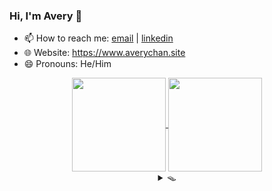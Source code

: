 ### Hi, I'm Avery 👋

<!-- **Avery2/Avery2** is a ✨ _special_ ✨ repository because its `README.md` (this file) appears on your GitHub profile.

Here are some ideas to get you started: -->

- 📫 How to reach me: [email](mailto:justinaverychan@gmail.com) | [linkedin](https://www.linkedin.com/in/avery2/)
- 🌐 Website: https://www.averychan.site
- 😄 Pronouns: He/Him

<!-- [![GitHub stats](https://github-readme-stats.vercel.app/api?username=avery2&count_private=true&show_icons=true&hide=contribs,stars)](https://www.averychan.site/) -->
<!-- [![Top Langs](https://github-readme-stats.vercel.app/api/top-langs/?username=avery2&layout=compact)](https://www.averychan.site/) -->

<div align="center">
  <a href="https://www.averychan.site/" target="__blank">
    <img align="center" height="150" src="https://github-readme-stats.vercel.app/api?username=avery2&count_private=true&show_icons=true&hide=stars,issues" />
  </a>
  <a href="https://www.averychan.site/" target="__blank">
    <img align="center" height="150" src="https://github-readme-stats.vercel.app/api/top-langs/?username=avery2&layout=compact" />
  </a>
</div>

<!--   - 🔭 I’m currently working on  -->
<!--   - 👯 I’m looking to collaborate on  -->
<!--   - 🤔 I’m looking for help with  -->
<!--   - 💬 Tell me about  anything you find really interesting -->
<!--   - ⚡ Fun fact:  -->
<!--   - 🌱 I’m currently learning  R and ML classification problems -->
<!--   - 🎙 Random quotes I like (because I need content):
    > Being friends with someone for even a couple days will tell you more than companies could ever learn in interviews. [1] \
      Don't force things; just work on stuff you like with people you like. [1]
  
    > Tell me of difficulties surmounted, not those you stumble over and fall [2]

  [1]: http://www.paulgraham.com/start.html
  [2]: https://en.wikipedia.org/wiki/A_Crown_of_Swords -->

<div align="center">
  <details>
  <summary>🪤</summary>
  <div align="left"> 📦 Ha! You fell for it.</div>
    
  <div align="left">
  <details>
    <summary>💔 Where's the cheese?</summary> 🕵🏻‍♂ Find it. Use your senses.
    <details>
      <summary>👁</summary> 
      > “Don't think too much, you'll think your whole life away. Just stop, close your eyes, and follow your heart. I guarantee you, it knows the way.”
        <details>
        <summary>🚪</summary> 
          <details>
          <summary>&nbsp;&nbsp;&nbsp;&nbsp;🚪</summary> 
            <details>
            <summary>&nbsp;&nbsp;&nbsp;&nbsp;&nbsp;&nbsp;&nbsp;&nbsp;🚪</summary> ...
            </details>
            <details>
            <summary>&nbsp;&nbsp;&nbsp;&nbsp;&nbsp;&nbsp;&nbsp;&nbsp;🚪</summary> ...
            </details>
            <details>
            <summary>&nbsp;&nbsp;&nbsp;&nbsp;&nbsp;&nbsp;&nbsp;&nbsp;🚪</summary> ...
            </details>
            <details>
            <summary>&nbsp;&nbsp;&nbsp;&nbsp;&nbsp;&nbsp;&nbsp;&nbsp;🚪</summary> ...
            </details>
            <details>
            <summary>&nbsp;&nbsp;&nbsp;&nbsp;&nbsp;&nbsp;&nbsp;&nbsp;🚪</summary> ...
            </details>
          </details>
          <details>
          <summary>&nbsp;&nbsp;&nbsp;&nbsp;🚪</summary> 
            <details>
            <summary>&nbsp;&nbsp;&nbsp;&nbsp;&nbsp;&nbsp;&nbsp;&nbsp;🚪</summary> ...
            </details>
            <details>
            <summary>&nbsp;&nbsp;&nbsp;&nbsp;&nbsp;&nbsp;&nbsp;&nbsp;🚪</summary> ...
            </details>
            <details>
            <summary>&nbsp;&nbsp;&nbsp;&nbsp;&nbsp;&nbsp;&nbsp;&nbsp;🚪</summary> ...
            </details>
            <details>
            <summary>&nbsp;&nbsp;&nbsp;&nbsp;&nbsp;&nbsp;&nbsp;&nbsp;🚪</summary> ...
            </details>
            <details>
            <summary>&nbsp;&nbsp;&nbsp;&nbsp;&nbsp;&nbsp;&nbsp;&nbsp;🚪</summary> ...
            </details>
          </details>
          <details>
          <summary>&nbsp;&nbsp;&nbsp;&nbsp;🚪</summary> 
            <details>
            <summary>&nbsp;&nbsp;&nbsp;&nbsp;&nbsp;&nbsp;&nbsp;&nbsp;🚪</summary> ...
            </details>
            <details>
            <summary>&nbsp;&nbsp;&nbsp;&nbsp;&nbsp;&nbsp;&nbsp;&nbsp;🚪</summary> ...
            </details>
            <details>
            <summary>&nbsp;&nbsp;&nbsp;&nbsp;&nbsp;&nbsp;&nbsp;&nbsp;🚪</summary> ...
            </details>
            <details>
            <summary>&nbsp;&nbsp;&nbsp;&nbsp;&nbsp;&nbsp;&nbsp;&nbsp;🚪</summary> ...
            </details>
            <details>
            <summary>&nbsp;&nbsp;&nbsp;&nbsp;&nbsp;&nbsp;&nbsp;&nbsp;🚪</summary> ...
            </details>
          </details>
          <details>
          <summary>&nbsp;&nbsp;&nbsp;&nbsp;🚪</summary> 
            <details>
            <summary>&nbsp;&nbsp;&nbsp;&nbsp;&nbsp;&nbsp;&nbsp;&nbsp;🚪</summary> ...
            </details>
            <details>
            <summary>&nbsp;&nbsp;&nbsp;&nbsp;&nbsp;&nbsp;&nbsp;&nbsp;🚪</summary> ...
            </details>
            <details>
            <summary>&nbsp;&nbsp;&nbsp;&nbsp;&nbsp;&nbsp;&nbsp;&nbsp;🚪</summary> ...
            </details>
            <details>
            <summary>&nbsp;&nbsp;&nbsp;&nbsp;&nbsp;&nbsp;&nbsp;&nbsp;🚪</summary> ...
            </details>
            <details>
            <summary>&nbsp;&nbsp;&nbsp;&nbsp;&nbsp;&nbsp;&nbsp;&nbsp;🚪</summary> ...
            </details>
          </details>
        </details>
        <details>
        <summary>🚪</summary> 
          <details>
          <summary>&nbsp;&nbsp;&nbsp;&nbsp;🚪</summary> 
            <details>
            <summary>&nbsp;&nbsp;&nbsp;&nbsp;&nbsp;&nbsp;&nbsp;&nbsp;🚪</summary> ...
            </details>
            <details>
            <summary>&nbsp;&nbsp;&nbsp;&nbsp;&nbsp;&nbsp;&nbsp;&nbsp;🚪</summary> ...
            </details>
            <details>
            <summary>&nbsp;&nbsp;&nbsp;&nbsp;&nbsp;&nbsp;&nbsp;&nbsp;🚪</summary> ...
            </details>
            <details>
            <summary>&nbsp;&nbsp;&nbsp;&nbsp;&nbsp;&nbsp;&nbsp;&nbsp;🚪</summary> ...
            </details>
            <details>
            <summary>&nbsp;&nbsp;&nbsp;&nbsp;&nbsp;&nbsp;&nbsp;&nbsp;🚪</summary> ...
            </details>
          </details>
          <details>
          <summary>&nbsp;&nbsp;&nbsp;&nbsp;🚪</summary> 
            <details>
            <summary>&nbsp;&nbsp;&nbsp;&nbsp;&nbsp;&nbsp;&nbsp;&nbsp;🚪</summary> ...
            </details>
            <details>
            <summary>&nbsp;&nbsp;&nbsp;&nbsp;&nbsp;&nbsp;&nbsp;&nbsp;🚪</summary> ...
            </details>
            <details>
            <summary>&nbsp;&nbsp;&nbsp;&nbsp;&nbsp;&nbsp;&nbsp;&nbsp;🚪</summary> ...
            </details>
            <details>
            <summary>&nbsp;&nbsp;&nbsp;&nbsp;&nbsp;&nbsp;&nbsp;&nbsp;🚪</summary> ...
            </details>
            <details>
            <summary>&nbsp;&nbsp;&nbsp;&nbsp;&nbsp;&nbsp;&nbsp;&nbsp;🚪</summary> ...
            </details>
          </details>
          <details>
          <summary>&nbsp;&nbsp;&nbsp;&nbsp;🚪</summary> 
            <details>
            <summary>&nbsp;&nbsp;&nbsp;&nbsp;&nbsp;&nbsp;&nbsp;&nbsp;🚪</summary> ...
            </details>
            <details>
            <summary>&nbsp;&nbsp;&nbsp;&nbsp;&nbsp;&nbsp;&nbsp;&nbsp;🚪</summary> ...
            </details>
            <details>
            <summary>&nbsp;&nbsp;&nbsp;&nbsp;&nbsp;&nbsp;&nbsp;&nbsp;🚪</summary> ...
            </details>
            <details>
            <summary>&nbsp;&nbsp;&nbsp;&nbsp;&nbsp;&nbsp;&nbsp;&nbsp;🚪</summary> ...
            </details>
            <details>
            <summary>&nbsp;&nbsp;&nbsp;&nbsp;&nbsp;&nbsp;&nbsp;&nbsp;🚪</summary> ...
            </details>
          </details>
          <details>
          <summary>&nbsp;&nbsp;&nbsp;&nbsp;🚪</summary> 
            <details>
            <summary>&nbsp;&nbsp;&nbsp;&nbsp;&nbsp;&nbsp;&nbsp;&nbsp;🚪</summary> ...
            </details>
            <details>
            <summary>&nbsp;&nbsp;&nbsp;&nbsp;&nbsp;&nbsp;&nbsp;&nbsp;🚪</summary> 🧀 Well done.
            </details>
            <details>
            <summary>&nbsp;&nbsp;&nbsp;&nbsp;&nbsp;&nbsp;&nbsp;&nbsp;🚪</summary> ...
            </details>
            <details>
            <summary>&nbsp;&nbsp;&nbsp;&nbsp;&nbsp;&nbsp;&nbsp;&nbsp;🚪</summary> ...
            </details>
            <details>
            <summary>&nbsp;&nbsp;&nbsp;&nbsp;&nbsp;&nbsp;&nbsp;&nbsp;🚪</summary> ...
            </details>
          </details>
        </details>
        <details>
        <summary>🚪</summary> 
          <details>
          <summary>&nbsp;&nbsp;&nbsp;&nbsp;🚪</summary> 
            <details>
            <summary>&nbsp;&nbsp;&nbsp;&nbsp;&nbsp;&nbsp;&nbsp;&nbsp;🚪</summary> ...
            </details>
            <details>
            <summary>&nbsp;&nbsp;&nbsp;&nbsp;&nbsp;&nbsp;&nbsp;&nbsp;🚪</summary> ...
            </details>
            <details>
            <summary>&nbsp;&nbsp;&nbsp;&nbsp;&nbsp;&nbsp;&nbsp;&nbsp;🚪</summary> ...
            </details>
            <details>
            <summary>&nbsp;&nbsp;&nbsp;&nbsp;&nbsp;&nbsp;&nbsp;&nbsp;🚪</summary> ...
            </details>
            <details>
            <summary>&nbsp;&nbsp;&nbsp;&nbsp;&nbsp;&nbsp;&nbsp;&nbsp;🚪</summary> ...
            </details>
          </details>
          <details>
          <summary>&nbsp;&nbsp;&nbsp;&nbsp;🚪</summary> 
            <details>
            <summary>&nbsp;&nbsp;&nbsp;&nbsp;&nbsp;&nbsp;&nbsp;&nbsp;🚪</summary> ...
            </details>
            <details>
            <summary>&nbsp;&nbsp;&nbsp;&nbsp;&nbsp;&nbsp;&nbsp;&nbsp;🚪</summary> ...
            </details>
            <details>
            <summary>&nbsp;&nbsp;&nbsp;&nbsp;&nbsp;&nbsp;&nbsp;&nbsp;🚪</summary> ...
            </details>
            <details>
            <summary>&nbsp;&nbsp;&nbsp;&nbsp;&nbsp;&nbsp;&nbsp;&nbsp;🚪</summary> ...
            </details>
            <details>
            <summary>&nbsp;&nbsp;&nbsp;&nbsp;&nbsp;&nbsp;&nbsp;&nbsp;🚪</summary> ...
            </details>
          </details>
          <details>
          <summary>&nbsp;&nbsp;&nbsp;&nbsp;🚪</summary> 
            <details>
            <summary>&nbsp;&nbsp;&nbsp;&nbsp;&nbsp;&nbsp;&nbsp;&nbsp;🚪</summary> ...
            </details>
            <details>
            <summary>&nbsp;&nbsp;&nbsp;&nbsp;&nbsp;&nbsp;&nbsp;&nbsp;🚪</summary> ...
            </details>
            <details>
            <summary>&nbsp;&nbsp;&nbsp;&nbsp;&nbsp;&nbsp;&nbsp;&nbsp;🚪</summary> ...
            </details>
            <details>
            <summary>&nbsp;&nbsp;&nbsp;&nbsp;&nbsp;&nbsp;&nbsp;&nbsp;🚪</summary> ...
            </details>
            <details>
            <summary>&nbsp;&nbsp;&nbsp;&nbsp;&nbsp;&nbsp;&nbsp;&nbsp;🚪</summary> ...
            </details>
          </details>
          <details>
          <summary>&nbsp;&nbsp;&nbsp;&nbsp;🚪</summary> 
            <details>
            <summary>&nbsp;&nbsp;&nbsp;&nbsp;&nbsp;&nbsp;&nbsp;&nbsp;🚪</summary> ...
            </details>
            <details>
            <summary>&nbsp;&nbsp;&nbsp;&nbsp;&nbsp;&nbsp;&nbsp;&nbsp;🚪</summary> ...
            </details>
            <details>
            <summary>&nbsp;&nbsp;&nbsp;&nbsp;&nbsp;&nbsp;&nbsp;&nbsp;🚪</summary> ...
            </details>
            <details>
            <summary>&nbsp;&nbsp;&nbsp;&nbsp;&nbsp;&nbsp;&nbsp;&nbsp;🚪</summary> ...
            </details>
            <details>
            <summary>&nbsp;&nbsp;&nbsp;&nbsp;&nbsp;&nbsp;&nbsp;&nbsp;🚪</summary> ...
            </details>
          </details>
        </details>
    </details><details>
      <summary>👃</summary>
        <details>
        <summary>&nbsp;&nbsp;&nbsp;&nbsp;💨</summary> 
          <details>
          <summary>&nbsp;&nbsp;&nbsp;&nbsp;&nbsp;&nbsp;&nbsp;&nbsp;💨💨</summary> 
            <details>
            <summary>&nbsp;&nbsp;&nbsp;&nbsp;&nbsp;&nbsp;&nbsp;&nbsp;&nbsp;&nbsp;&nbsp;&nbsp;💨💨💨</summary> ...
            </details>
            <details>
            <summary>&nbsp;&nbsp;&nbsp;&nbsp;&nbsp;&nbsp;&nbsp;&nbsp;&nbsp;&nbsp;&nbsp;&nbsp;💨💨💨</summary> ...
            </details>
            <details>
            <summary>&nbsp;&nbsp;&nbsp;&nbsp;&nbsp;&nbsp;&nbsp;&nbsp;&nbsp;&nbsp;&nbsp;&nbsp;💨💨💨</summary> ...
            </details>
            <details>
            <summary>&nbsp;&nbsp;&nbsp;&nbsp;&nbsp;&nbsp;&nbsp;&nbsp;&nbsp;&nbsp;&nbsp;&nbsp;💨💨💨</summary> ...
            </details>
            <details>
            <summary>&nbsp;&nbsp;&nbsp;&nbsp;&nbsp;&nbsp;&nbsp;&nbsp;&nbsp;&nbsp;&nbsp;&nbsp;💨💨💨</summary> ...
            </details>
          </details>
          <details>
          <summary>&nbsp;&nbsp;&nbsp;&nbsp;&nbsp;&nbsp;&nbsp;&nbsp;💨💨</summary> 
            <details>
            <summary>&nbsp;&nbsp;&nbsp;&nbsp;&nbsp;&nbsp;&nbsp;&nbsp;&nbsp;&nbsp;&nbsp;&nbsp;💨💨💨</summary> ...
            </details>
            <details>
            <summary>&nbsp;&nbsp;&nbsp;&nbsp;&nbsp;&nbsp;&nbsp;&nbsp;&nbsp;&nbsp;&nbsp;&nbsp;💨💨💨</summary> ...
            </details>
            <details>
            <summary>&nbsp;&nbsp;&nbsp;&nbsp;&nbsp;&nbsp;&nbsp;&nbsp;&nbsp;&nbsp;&nbsp;&nbsp;💨💨💨</summary> ...
            </details>
            <details>
            <summary>&nbsp;&nbsp;&nbsp;&nbsp;&nbsp;&nbsp;&nbsp;&nbsp;&nbsp;&nbsp;&nbsp;&nbsp;💨💨💨</summary> ...
            </details>
            <details>
            <summary>&nbsp;&nbsp;&nbsp;&nbsp;&nbsp;&nbsp;&nbsp;&nbsp;&nbsp;&nbsp;&nbsp;&nbsp;💨💨💨</summary> ...
            </details>
          </details>
          <details>
          <summary>&nbsp;&nbsp;&nbsp;&nbsp;&nbsp;&nbsp;&nbsp;&nbsp;💨💨</summary> 
            <details>
            <summary>&nbsp;&nbsp;&nbsp;&nbsp;&nbsp;&nbsp;&nbsp;&nbsp;&nbsp;&nbsp;&nbsp;&nbsp;💨💨💨</summary> ...
            </details>
            <details>
            <summary>&nbsp;&nbsp;&nbsp;&nbsp;&nbsp;&nbsp;&nbsp;&nbsp;&nbsp;&nbsp;&nbsp;&nbsp;💨💨💨</summary> ...
            </details>
            <details>
            <summary>&nbsp;&nbsp;&nbsp;&nbsp;&nbsp;&nbsp;&nbsp;&nbsp;&nbsp;&nbsp;&nbsp;&nbsp;💨💨💨</summary> ...
            </details>
            <details>
            <summary>&nbsp;&nbsp;&nbsp;&nbsp;&nbsp;&nbsp;&nbsp;&nbsp;&nbsp;&nbsp;&nbsp;&nbsp;💨💨💨</summary> ...
            </details>
            <details>
            <summary>&nbsp;&nbsp;&nbsp;&nbsp;&nbsp;&nbsp;&nbsp;&nbsp;&nbsp;&nbsp;&nbsp;&nbsp;💨💨💨</summary> ...
            </details>
          </details>
          <details>
          <summary>&nbsp;&nbsp;&nbsp;&nbsp;&nbsp;&nbsp;&nbsp;&nbsp;💨💨</summary> 
            <details>
            <summary>&nbsp;&nbsp;&nbsp;&nbsp;&nbsp;&nbsp;&nbsp;&nbsp;&nbsp;&nbsp;&nbsp;&nbsp;💨💨💨</summary> ...
            </details>
            <details>
            <summary>&nbsp;&nbsp;&nbsp;&nbsp;&nbsp;&nbsp;&nbsp;&nbsp;&nbsp;&nbsp;&nbsp;&nbsp;💨💨💨</summary> ...
            </details>
            <details>
            <summary>&nbsp;&nbsp;&nbsp;&nbsp;&nbsp;&nbsp;&nbsp;&nbsp;&nbsp;&nbsp;&nbsp;&nbsp;💨💨💨</summary> ...
            </details>
            <details>
            <summary>&nbsp;&nbsp;&nbsp;&nbsp;&nbsp;&nbsp;&nbsp;&nbsp;&nbsp;&nbsp;&nbsp;&nbsp;💨💨💨</summary> ...
            </details>
            <details>
            <summary>&nbsp;&nbsp;&nbsp;&nbsp;&nbsp;&nbsp;&nbsp;&nbsp;&nbsp;&nbsp;&nbsp;&nbsp;💨💨💨</summary> ...
            </details>
          </details>
        </details>
        <details>
        <summary>&nbsp;&nbsp;&nbsp;&nbsp;💨💨</summary> 
          <details>
          <summary>&nbsp;&nbsp;&nbsp;&nbsp;&nbsp;&nbsp;&nbsp;&nbsp;💨💨</summary> 
            <details>
            <summary>&nbsp;&nbsp;&nbsp;&nbsp;&nbsp;&nbsp;&nbsp;&nbsp;&nbsp;&nbsp;&nbsp;&nbsp;💨💨💨</summary> ...
            </details>
            <details>
            <summary>&nbsp;&nbsp;&nbsp;&nbsp;&nbsp;&nbsp;&nbsp;&nbsp;&nbsp;&nbsp;&nbsp;&nbsp;💨💨💨</summary> ...
            </details>
            <details>
            <summary>&nbsp;&nbsp;&nbsp;&nbsp;&nbsp;&nbsp;&nbsp;&nbsp;&nbsp;&nbsp;&nbsp;&nbsp;💨💨💨</summary> ...
            </details>
            <details>
            <summary>&nbsp;&nbsp;&nbsp;&nbsp;&nbsp;&nbsp;&nbsp;&nbsp;&nbsp;&nbsp;&nbsp;&nbsp;💨💨💨</summary> ...
            </details>
            <details>
            <summary>&nbsp;&nbsp;&nbsp;&nbsp;&nbsp;&nbsp;&nbsp;&nbsp;&nbsp;&nbsp;&nbsp;&nbsp;💨💨💨</summary> ...
            </details>
          </details>
          <details>
          <summary>&nbsp;&nbsp;&nbsp;&nbsp;&nbsp;&nbsp;&nbsp;&nbsp;💨💨</summary> 
            <details>
            <summary>&nbsp;&nbsp;&nbsp;&nbsp;&nbsp;&nbsp;&nbsp;&nbsp;&nbsp;&nbsp;&nbsp;&nbsp;💨💨💨</summary> ...
            </details>
            <details>
            <summary>&nbsp;&nbsp;&nbsp;&nbsp;&nbsp;&nbsp;&nbsp;&nbsp;&nbsp;&nbsp;&nbsp;&nbsp;💨💨💨</summary> ...
            </details>
            <details>
            <summary>&nbsp;&nbsp;&nbsp;&nbsp;&nbsp;&nbsp;&nbsp;&nbsp;&nbsp;&nbsp;&nbsp;&nbsp;💨💨💨</summary> ...
            </details>
            <details>
            <summary>&nbsp;&nbsp;&nbsp;&nbsp;&nbsp;&nbsp;&nbsp;&nbsp;&nbsp;&nbsp;&nbsp;&nbsp;💨💨💨</summary> ...
            </details>
            <details>
            <summary>&nbsp;&nbsp;&nbsp;&nbsp;&nbsp;&nbsp;&nbsp;&nbsp;&nbsp;&nbsp;&nbsp;&nbsp;💨💨💨</summary> ...
            </details>
          </details>
          <details>
          <summary>&nbsp;&nbsp;&nbsp;&nbsp;&nbsp;&nbsp;&nbsp;&nbsp;💨💨💨</summary> 
            <details>
            <summary>&nbsp;&nbsp;&nbsp;&nbsp;&nbsp;&nbsp;&nbsp;&nbsp;&nbsp;&nbsp;&nbsp;&nbsp;💨💨💨</summary> ...
            </details>
            <details>
            <summary>&nbsp;&nbsp;&nbsp;&nbsp;&nbsp;&nbsp;&nbsp;&nbsp;&nbsp;&nbsp;&nbsp;&nbsp;💨💨💨</summary> ...
            </details>
            <details>
            <summary>&nbsp;&nbsp;&nbsp;&nbsp;&nbsp;&nbsp;&nbsp;&nbsp;&nbsp;&nbsp;&nbsp;&nbsp;💨💨💨💨</summary> 🧀 Well done.
            </details>
            <details>
            <summary>&nbsp;&nbsp;&nbsp;&nbsp;&nbsp;&nbsp;&nbsp;&nbsp;&nbsp;&nbsp;&nbsp;&nbsp;💨💨💨</summary> ...
            </details>
            <details>
            <summary>&nbsp;&nbsp;&nbsp;&nbsp;&nbsp;&nbsp;&nbsp;&nbsp;&nbsp;&nbsp;&nbsp;&nbsp;💨💨💨</summary> ...
            </details>
          </details>
          <details>
          <summary>&nbsp;&nbsp;&nbsp;&nbsp;&nbsp;&nbsp;&nbsp;&nbsp;💨💨</summary> 
            <details>
            <summary>&nbsp;&nbsp;&nbsp;&nbsp;&nbsp;&nbsp;&nbsp;&nbsp;&nbsp;&nbsp;&nbsp;&nbsp;💨💨💨</summary> ...
            </details>
            <details>
            <summary>&nbsp;&nbsp;&nbsp;&nbsp;&nbsp;&nbsp;&nbsp;&nbsp;&nbsp;&nbsp;&nbsp;&nbsp;💨💨💨</summary> ...
            </details>
            <details>
            <summary>&nbsp;&nbsp;&nbsp;&nbsp;&nbsp;&nbsp;&nbsp;&nbsp;&nbsp;&nbsp;&nbsp;&nbsp;💨💨💨</summary> ...
            </details>
            <details>
            <summary>&nbsp;&nbsp;&nbsp;&nbsp;&nbsp;&nbsp;&nbsp;&nbsp;&nbsp;&nbsp;&nbsp;&nbsp;💨💨💨</summary> ...
            </details>
            <details>
            <summary>&nbsp;&nbsp;&nbsp;&nbsp;&nbsp;&nbsp;&nbsp;&nbsp;&nbsp;&nbsp;&nbsp;&nbsp;💨💨💨</summary> ...
            </details>
          </details>
        </details>
        <details>
        <summary>&nbsp;&nbsp;&nbsp;&nbsp;💨</summary> 
          <details>
          <summary>&nbsp;&nbsp;&nbsp;&nbsp;&nbsp;&nbsp;&nbsp;&nbsp;💨💨</summary> 
            <details>
            <summary>&nbsp;&nbsp;&nbsp;&nbsp;&nbsp;&nbsp;&nbsp;&nbsp;&nbsp;&nbsp;&nbsp;&nbsp;💨💨💨</summary> ...
            </details>
            <details>
            <summary>&nbsp;&nbsp;&nbsp;&nbsp;&nbsp;&nbsp;&nbsp;&nbsp;&nbsp;&nbsp;&nbsp;&nbsp;💨💨💨</summary> ...
            </details>
            <details>
            <summary>&nbsp;&nbsp;&nbsp;&nbsp;&nbsp;&nbsp;&nbsp;&nbsp;&nbsp;&nbsp;&nbsp;&nbsp;💨💨💨</summary> ...
            </details>
            <details>
            <summary>&nbsp;&nbsp;&nbsp;&nbsp;&nbsp;&nbsp;&nbsp;&nbsp;&nbsp;&nbsp;&nbsp;&nbsp;💨💨💨</summary> ...
            </details>
            <details>
            <summary>&nbsp;&nbsp;&nbsp;&nbsp;&nbsp;&nbsp;&nbsp;&nbsp;&nbsp;&nbsp;&nbsp;&nbsp;💨💨💨</summary> ...
            </details>
          </details>
          <details>
          <summary>&nbsp;&nbsp;&nbsp;&nbsp;&nbsp;&nbsp;&nbsp;&nbsp;💨💨</summary> 
            <details>
            <summary>&nbsp;&nbsp;&nbsp;&nbsp;&nbsp;&nbsp;&nbsp;&nbsp;&nbsp;&nbsp;&nbsp;&nbsp;💨💨💨</summary> ...
            </details>
            <details>
            <summary>&nbsp;&nbsp;&nbsp;&nbsp;&nbsp;&nbsp;&nbsp;&nbsp;&nbsp;&nbsp;&nbsp;&nbsp;💨💨💨</summary> ...
            </details>
            <details>
            <summary>&nbsp;&nbsp;&nbsp;&nbsp;&nbsp;&nbsp;&nbsp;&nbsp;&nbsp;&nbsp;&nbsp;&nbsp;💨💨💨</summary> ...
            </details>
            <details>
            <summary>&nbsp;&nbsp;&nbsp;&nbsp;&nbsp;&nbsp;&nbsp;&nbsp;&nbsp;&nbsp;&nbsp;&nbsp;💨💨💨</summary> ...
            </details>
            <details>
            <summary>&nbsp;&nbsp;&nbsp;&nbsp;&nbsp;&nbsp;&nbsp;&nbsp;&nbsp;&nbsp;&nbsp;&nbsp;💨💨💨</summary> ...
            </details>
          </details>
          <details>
          <summary>&nbsp;&nbsp;&nbsp;&nbsp;&nbsp;&nbsp;&nbsp;&nbsp;💨💨</summary> 
            <details>
            <summary>&nbsp;&nbsp;&nbsp;&nbsp;&nbsp;&nbsp;&nbsp;&nbsp;&nbsp;&nbsp;&nbsp;&nbsp;💨💨💨</summary> ...
            </details>
            <details>
            <summary>&nbsp;&nbsp;&nbsp;&nbsp;&nbsp;&nbsp;&nbsp;&nbsp;&nbsp;&nbsp;&nbsp;&nbsp;💨💨💨</summary> ...
            </details>
            <details>
            <summary>&nbsp;&nbsp;&nbsp;&nbsp;&nbsp;&nbsp;&nbsp;&nbsp;&nbsp;&nbsp;&nbsp;&nbsp;💨💨💨</summary> ...
            </details>
            <details>
            <summary>&nbsp;&nbsp;&nbsp;&nbsp;&nbsp;&nbsp;&nbsp;&nbsp;&nbsp;&nbsp;&nbsp;&nbsp;💨💨💨</summary> ...
            </details>
            <details>
            <summary>&nbsp;&nbsp;&nbsp;&nbsp;&nbsp;&nbsp;&nbsp;&nbsp;&nbsp;&nbsp;&nbsp;&nbsp;💨💨💨</summary> ...
            </details>
          </details>
          <details>
          <summary>&nbsp;&nbsp;&nbsp;&nbsp;&nbsp;&nbsp;&nbsp;&nbsp;💨💨</summary> 
            <details>
            <summary>&nbsp;&nbsp;&nbsp;&nbsp;&nbsp;&nbsp;&nbsp;&nbsp;&nbsp;&nbsp;&nbsp;&nbsp;💨💨💨</summary> ...
            </details>
            <details>
            <summary>&nbsp;&nbsp;&nbsp;&nbsp;&nbsp;&nbsp;&nbsp;&nbsp;&nbsp;&nbsp;&nbsp;&nbsp;💨💨💨</summary> ...
            </details>
            <details>
            <summary>&nbsp;&nbsp;&nbsp;&nbsp;&nbsp;&nbsp;&nbsp;&nbsp;&nbsp;&nbsp;&nbsp;&nbsp;💨💨💨</summary> ...
            </details>
            <details>
            <summary>&nbsp;&nbsp;&nbsp;&nbsp;&nbsp;&nbsp;&nbsp;&nbsp;&nbsp;&nbsp;&nbsp;&nbsp;💨💨💨</summary> ...
            </details>
            <details>
            <summary>&nbsp;&nbsp;&nbsp;&nbsp;&nbsp;&nbsp;&nbsp;&nbsp;&nbsp;&nbsp;&nbsp;&nbsp;💨💨💨</summary> ...
            </details>
          </details>
        </details>
    </details>
  </details></div>
    
  </details>
</div>
